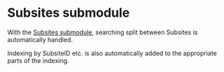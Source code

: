 # Subsites submodule

With the [Subsites submodule](https://github.com/Firesphere/silverstripe-subsite-solr), searching split between Subsites is automatically handled.

Indexing by SubsiteID etc. is also automatically added to the appropriate parts of the indexing.
